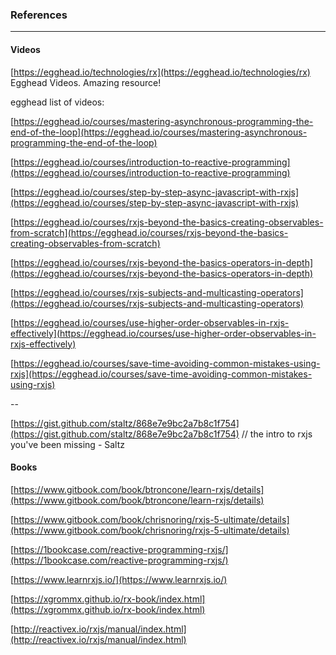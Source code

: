 ### References

---

#### Videos

[https://egghead.io/technologies/rx](https://egghead.io/technologies/rx)    Egghead Videos. Amazing resource!

egghead list of videos:

[https://egghead.io/courses/mastering-asynchronous-programming-the-end-of-the-loop](https://egghead.io/courses/mastering-asynchronous-programming-the-end-of-the-loop)

[https://egghead.io/courses/introduction-to-reactive-programming](https://egghead.io/courses/introduction-to-reactive-programming)

[https://egghead.io/courses/step-by-step-async-javascript-with-rxjs](https://egghead.io/courses/step-by-step-async-javascript-with-rxjs)

[https://egghead.io/courses/rxjs-beyond-the-basics-creating-observables-from-scratch](https://egghead.io/courses/rxjs-beyond-the-basics-creating-observables-from-scratch)

[https://egghead.io/courses/rxjs-beyond-the-basics-operators-in-depth](https://egghead.io/courses/rxjs-beyond-the-basics-operators-in-depth)

[https://egghead.io/courses/rxjs-subjects-and-multicasting-operators](https://egghead.io/courses/rxjs-subjects-and-multicasting-operators)

[https://egghead.io/courses/use-higher-order-observables-in-rxjs-effectively](https://egghead.io/courses/use-higher-order-observables-in-rxjs-effectively)

[https://egghead.io/courses/save-time-avoiding-common-mistakes-using-rxjs](https://egghead.io/courses/save-time-avoiding-common-mistakes-using-rxjs)

--

[https://gist.github.com/staltz/868e7e9bc2a7b8c1f754](https://gist.github.com/staltz/868e7e9bc2a7b8c1f754)    // the intro to rxjs you've been missing - Saltz



#### Books

[https://www.gitbook.com/book/btroncone/learn-rxjs/details](https://www.gitbook.com/book/btroncone/learn-rxjs/details)

[https://www.gitbook.com/book/chrisnoring/rxjs-5-ultimate/details](https://www.gitbook.com/book/chrisnoring/rxjs-5-ultimate/details)

[https://1bookcase.com/reactive-programming-rxjs/](https://1bookcase.com/reactive-programming-rxjs/)

[https://www.learnrxjs.io/](https://www.learnrxjs.io/)

[https://xgrommx.github.io/rx-book/index.html](https://xgrommx.github.io/rx-book/index.html)

[http://reactivex.io/rxjs/manual/index.html](http://reactivex.io/rxjs/manual/index.html)


